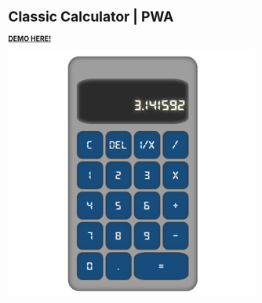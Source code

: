 # Classic Calculator | PWA

[**DEMO HERE!**](https://adarsonmez.github.io/vanilla-js-caculator/)

![Screenshoot](media/calculator.png)
